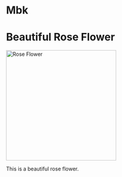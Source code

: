 # Mbk
<!DOCTYPE html>
<html lang="en">
<head>
    <meta charset="UTF-8">
    <meta name="viewport" content="width=device-width, initial-scale=1.0">
    <title>Rose Flower</title>
</head>
<body>
    <h1>Beautiful Rose Flower</h1>
    <img src="https://example.com/rose.jpg" alt="Rose Flower" width="300">
    <p>This is a beautiful rose flower.</p>
</body>
</html>
